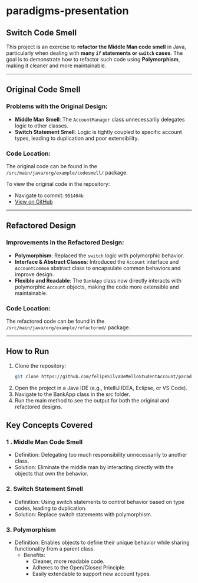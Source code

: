 # paradigms-presentation

## Switch Code Smell

This project is an exercise to **refactor the Middle Man code smell** in Java, particularly when dealing with **many `if` statements or `switch` cases**. The goal is to demonstrate how to refactor such code using **Polymorphism**, making it cleaner and more maintainable.

---

## Original Code Smell

### Problems with the Original Design:
- **Middle Man Smell**: The `AccountManager` class unnecessarily delegates logic to other classes.
- **Switch Statement Smell**: Logic is tightly coupled to specific account types, leading to duplication and poor extensibility.

### Code Location:
The original code can be found in the `/src/main/java/org/example/codesmell/` package.

To view the original code in the repository:
- Navigate to commit: `951404b`
- [View on GitHub](https://github.com/felipeSilvaDeMelloStudentAccount/paradigms-presentation/commit/951404bdbfe160ce855904a081dfa549b341621b)

---

## Refactored Design

### Improvements in the Refactored Design:
- **Polymorphism**: Replaced the `switch` logic with polymorphic behavior.
- **Interface & Abstract Classes**: Introduced the `Account` interface and `AccountCommon` abstract class to encapsulate common behaviors and improve design.
- **Flexible and Readable**: The `BankApp` class now directly interacts with polymorphic `Account` objects, making the code more extensible and maintainable.

### Code Location:
The refactored code can be found in the `/src/main/java/org/example/refactored/` package.

---

## How to Run

1. Clone the repository:
   ```bash
   git clone https://github.com/felipeSilvaDeMelloStudentAccount/paradigms-presentation.git
    ```
2. Open the project in a Java IDE (e.g., IntelliJ IDEA, Eclipse, or VS Code).
3. Navigate to the BankApp class in the src folder.
4. Run the main method to see the output for both the original and refactored designs.

## Key Concepts Covered
### 1 . Middle Man Code Smell
- Definition: Delegating too much responsibility unnecessarily to another class.
- Solution: Eliminate the middle man by interacting directly with the objects that own the behavior.

### 2. Switch Statement Smell

- Definition: Using switch statements to control behavior based on type codes, leading to duplication.
- Solution: Replace switch statements with polymorphism.

### 3. Polymorphism

- Definition: Enables objects to define their unique behavior while sharing functionality from a parent class.
    - Benefits:
        - Cleaner, more readable code.
        - Adheres to the Open/Closed Principle.
        - Easily extendable to support new account types.
